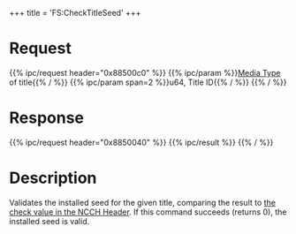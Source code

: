 +++
title = 'FS:CheckTitleSeed'
+++

# Request

{{% ipc/request header="0x88500c0" %}}
{{% ipc/param %}}[Media Type](Filesystem_services#mediatype "wikilink") of title{{% / %}}
{{% ipc/param span=2 %}}u64, Title ID{{% / %}}
{{% / %}}

# Response

{{% ipc/request header="0x8850040" %}}
{{% ipc/result %}}
{{% / %}}

# Description

Validates the installed seed for the given title, comparing the result to [the check value in the NCCH Header](NCCH#ncch_header "wikilink"). If this command succeeds (returns 0), the installed seed is valid.
